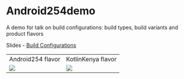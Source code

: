 # Android254demo

A demo for talk on build configurations: build types, build variants and product flavors

Slides - [Build Configurations](https://speakerdeck.com/kibet/build-configurations-types-variants-and-flavors)

<table>
  <tr>
  <td>Android254 flavor</td>
  <td>KotlinKenya flavor</td>
  </tr>
  <tr>
  <td><img src="https://user-images.githubusercontent.com/61080898/190866267-ad01e678-f542-4a41-97c6-9e2470e3f057.png"></td>
<td><img src="https://user-images.githubusercontent.com/61080898/190866288-bb7e9102-748e-4119-ac1b-db8b98bbb6e3.png"></td>

  </tr>
</table>
